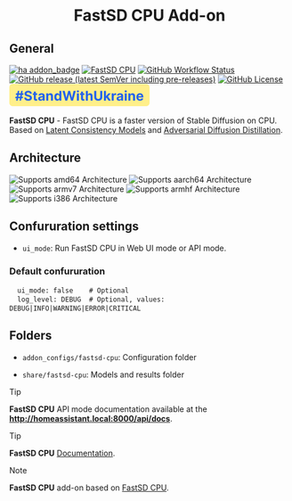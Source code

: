 <div align="center">
<h1>FastSD CPU Add-on</h1>
</div>

## General

[![ha addon_badge](https://img.shields.io/badge/HA-Addon-blue.svg)](https://developers.home-assistant.io/docs/add-ons)
[![FastSD CPU](https://img.shields.io/badge/FastSD-CPU-blue.svg)](https://github.com/andrewjswan/fastsd-cpu-addon/)
[![GitHub Workflow Status](https://img.shields.io/github/actions/workflow/status/andrewjswan/fastsd-cpu-addon/build.yml?logo=github)](https://github.com/andrewjswan/fastsd-cpu-addon/actions)
[![GitHub release (latest SemVer including pre-releases)](https://img.shields.io/github/v/release/andrewjswan/fastsd-cpu-addon?include_prereleases)](https://github.com/andrewjswan/fastsd-cpu-addon/blob/master/fastsd-cpu/CHANGELOG.md)
[![GitHub License](https://img.shields.io/github/license/andrewjswan/fastsd-cpu-addon?color=blue)](https://github.com/andrewjswan/fastsd-cpu-addon/blob/master/LICENSE)
[![StandWithUkraine](https://raw.githubusercontent.com/vshymanskyy/StandWithUkraine/main/badges/StandWithUkraine.svg)](https://github.com/vshymanskyy/StandWithUkraine/blob/main/docs/README.md)

**FastSD CPU** - FastSD CPU is a faster version of Stable Diffusion on CPU. Based on [Latent Consistency Models](https://github.com/luosiallen/latent-consistency-model) and [Adversarial Diffusion Distillation](https://nolowiz.com/fast-stable-diffusion-on-cpu-using-fastsd-cpu-and-openvino/).

## Architecture

![Supports amd64 Architecture][amd64-shield] ![Supports aarch64 Architecture][aarch64-shield] ![Supports armv7 Architecture][armv7-shield] ![Supports armhf Architecture][armhf-shield] ![Supports i386 Architecture][i386-shield]

## Confururation settings

- `ui_mode`: Run FastSD CPU in Web UI mode or API mode.

### Default confururation
```
  ui_mode: false    # Optional
  log_level: DEBUG  # Optional, values: DEBUG|INFO|WARNING|ERROR|CRITICAL
```

## Folders

- `addon_configs/fastsd-cpu`: Configuration folder

- `share/fastsd-cpu`: Models and results folder

> [!TIP]
> **FastSD CPU** API mode documentation available at the **http://homeassistant.local:8000/api/docs**.

> [!TIP]
> **FastSD CPU** [Documentation](https://github.com/rupeshs/fastsdcpu).

> [!NOTE]
> **FastSD CPU** add-on based on [FastSD CPU](https://github.com/rupeshs/fastsdcpu).

[amd64-shield]: https://img.shields.io/badge/amd64-yes-blue.svg
[aarch64-shield]: https://img.shields.io/badge/aarch64-yes-blue.svg
[armv7-shield]: https://img.shields.io/badge/armv7-no-red.svg
[armhf-shield]: https://img.shields.io/badge/armhf-no-red.svg
[i386-shield]: https://img.shields.io/badge/i386-no-red.svg
